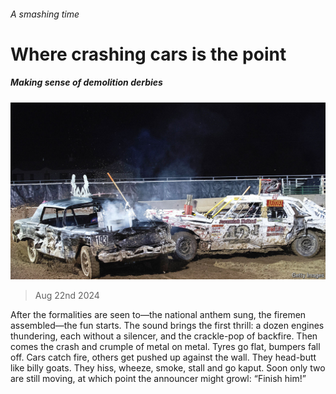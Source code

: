 ###### A smashing time

# Where crashing cars is the point 

##### Making sense of demolition derbies 

![image](images/20240824_USP003.jpg) 

> Aug 22nd 2024 

After the formalities are seen to—the national anthem sung, the firemen assembled—the fun starts. The sound brings the first thrill: a dozen engines thundering, each without a silencer, and the crackle-pop of backfire. Then comes the crash and crumple of metal on metal. Tyres go flat, bumpers fall off. Cars catch fire, others get pushed up against the wall. They head-butt like billy goats. They hiss, wheeze, smoke, stall and go kaput. Soon only two are still moving, at which point the announcer might growl: “Finish him!”

